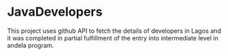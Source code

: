 # JavaDevelopers
This project uses github API to fetch the details of developers in Lagos and it was completed in partial fulfillment of the entry into intermediate level in andela program.

